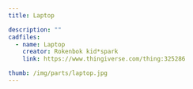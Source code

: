 ```yaml
---
title: Laptop

description: ""
cadfiles:
  - name: Laptop
    creator: Rokenbok kid*spark
    link: https://www.thingiverse.com/thing:325286

thumb: /img/parts/laptop.jpg
---
```

